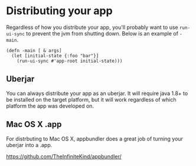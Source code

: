 # Distributing your app

Regardless of how you distribute your app, you'll probably want to use `run-ui-sync` to prevent the jvm from shutting down. Below is an example of `-main`.

```
(defn -main [ & args]
  (let [initial-state {:foo "bar"}]
    (run-ui-sync #'app-root initial-state)))
```


## Uberjar

You can always distribute your app as an uberjar. It will require java 1.8+ to be installed on the target platform, but it will work regardless of which platform the app was developed on.


## Mac OS X .app

For distrbuting to Mac OS X, appbundler does a great job of turning your uberjar into a .app.

https://github.com/TheInfiniteKind/appbundler/
